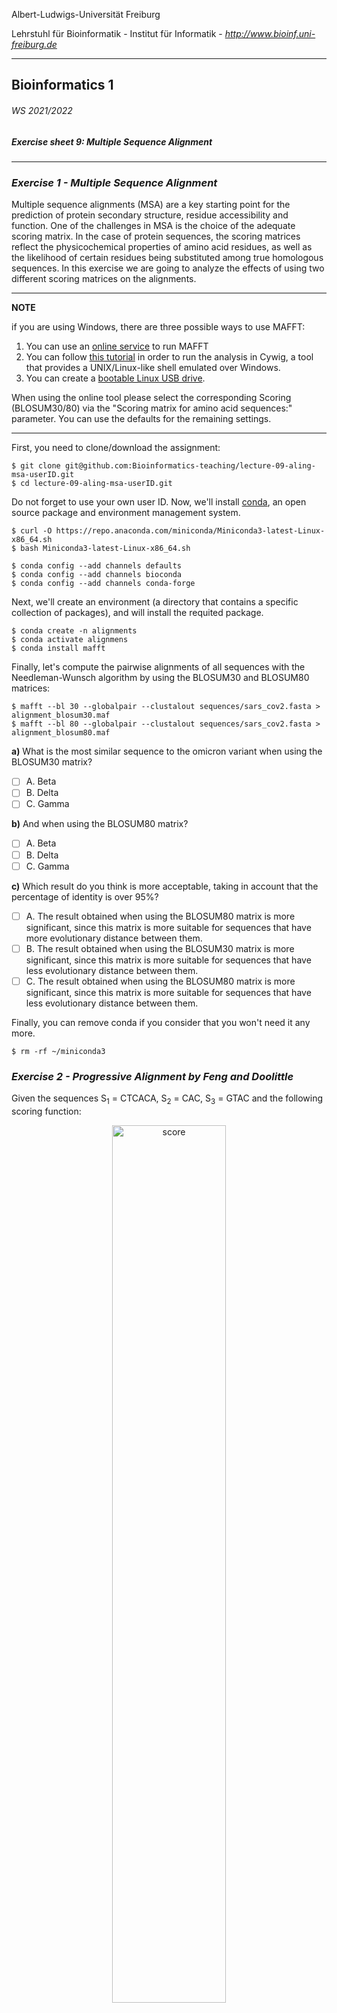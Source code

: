 Albert-Ludwigs-Universität Freiburg

Lehrstuhl für Bioinformatik - Institut für Informatik - *http://www.bioinf.uni-freiburg.de*

---
## Bioinformatics 1
###### WS 2021/2022
##### Exercise sheet 9: Multiple Sequence Alignment
---

### _Exercise 1 - Multiple Sequence Alignment_

Multiple sequence alignments (MSA) are a key starting point for the prediction of protein secondary structure, residue accessibility and function. One of the challenges in MSA is the choice of the adequate scoring matrix. In the case of protein sequences, the scoring matrices reflect the physicochemical properties of amino acid residues, as well as the likelihood of certain residues being substituted among true homologous sequences. In this exercise we are going to analyze the effects of using two different scoring matrices on the alignments.

---
**NOTE**

if you are using Windows, there are three possible ways to use MAFFT:

1. You can use an [online service](https://mafft.cbrc.jp/alignment/server/) to run MAFFT
2. You can follow [this tutorial](https://mafft.cbrc.jp/alignment/software/windows_cygwin.html) in order to run the analysis in Cywig, a tool that provides a UNIX/Linux-like shell emulated over Windows.
3. You can create a [bootable Linux USB drive](https://www.lifewire.com/try-lubuntu-16-04-windows-10-4037886).



When using the online tool please select the corresponding Scoring (BLOSUM30/80) via the "Scoring matrix for amino acid sequences:" parameter. You can use the defaults for the remaining settings. 

---
    
First, you need to clone/download the assignment:

```
$ git clone git@github.com:Bioinformatics-teaching/lecture-09-aling-msa-userID.git
$ cd lecture-09-aling-msa-userID.git
```

Do not forget to use your own user ID. Now, we'll install [conda](https://docs.conda.io/projects/conda/en/latest/index.html), an open source package and environment management system.

```
$ curl -O https://repo.anaconda.com/miniconda/Miniconda3-latest-Linux-x86_64.sh
$ bash Miniconda3-latest-Linux-x86_64.sh

$ conda config --add channels defaults
$ conda config --add channels bioconda
$ conda config --add channels conda-forge    
```

Next,  we'll create an environment (a directory that contains a specific collection of packages), and will install the requited package.

```    
$ conda create -n alignments
$ conda activate alignmens            
$ conda install mafft
```

Finally, let's compute the pairwise alignments of all sequences with the Needleman-Wunsch algorithm by using the BLOSUM30 and BLOSUM80 matrices:

```
$ mafft --bl 30 --globalpair --clustalout sequences/sars_cov2.fasta > alignment_blosum30.maf
$ mafft --bl 80 --globalpair --clustalout sequences/sars_cov2.fasta > alignment_blosum80.maf    
```

**a)** What is the most similar sequence to the omicron variant when using the BLOSUM30 matrix?

- [ ] A. Beta
- [ ] B. Delta
- [ ] C. Gamma

**b)** And when using the BLOSUM80 matrix?

- [ ] A. Beta
- [ ] B. Delta
- [ ] C. Gamma
     
**c)** Which result do you think is more acceptable, taking in account that the percentage of identity is over 95%?

- [ ] A. The result obtained when using the BLOSUM80 matrix is more significant, since this matrix is more suitable for sequences that have more evolutionary distance between them.
- [ ] B. The result obtained when using the BLOSUM30 matrix is more significant, since this matrix is more suitable for sequences that have less evolutionary distance between them.
- [ ] C. The result obtained when using the BLOSUM80 matrix is more significant, since this matrix is more suitable for sequences that have less evolutionary distance between them.

Finally, you can remove conda if you consider that you won't need it any more.

```    
$ rm -rf ~/miniconda3
```

### _Exercise 2 - Progressive Alignment by Feng and Doolittle_

Given the sequences S<sub>1</sub> = CTCACA, S<sub>2</sub> = CAC, S<sub>3</sub> = GTAC and the following scoring function:

<p align="center">
  <img src="./figures/sheet9-exercise2-score.svg" alt="score" width=60%/>
</p>

We want to do progressive alignment following Feng and Doolittle. The needed pairwise alignments are calculated using the Needleman-Wunsch and are as follows:

<p align="center">
  <img src="./figures/sheet9-exercise2-alignments.svg" alt="alignments" width=45%/>
</p>

The following guide trees are given in [Newick format](https://en.wikipedia.org/wiki/Newick_format).

**a)** Given the guide tree ((S<sub>1</sub>, S<sub>3</sub>), S<sub>2</sub>), what are the possible resulting multiple sequence alignments?

Use the Needleman-Wunsch implementation of the [Freiburg RNA tools webserver (Teaching)](http://rna.informatik.uni-freiburg.de/) to recompute the pairwise alignments.

In case the webserver is not available, you can find the resulting here:

<details>
  <summary>Spoiler: (Click to open)</summary>
    <p align="center">
    <img src="./figures/sheet9-exercise2-alignment-sol1.svg" alt="alignement1" width=60%/>
    </p>
</details>

Additionally, calculate the sum-of-pairs scores for each of the computed alignments, when replacing all placeholders ('X') with gaps.

**b)** What are the alignments and sum-of-pairs scores for the guide tree ((S<sub>2</sub>, S<sub>3</sub>), S<sub>1</sub>)?

<details>
  <summary>Spoiler: (Click to open)</summary>
    <p align="center">
    <img src="./figures/sheet9-exercise2-alignment-sol2.svg" alt="alignement1" width=60%/>
    </p>
</details>

### _Exercise 3: Scoring Matrices_

Scoring matrices reflect the fact that amino acids with similar physicochemical properties can be more easily substituted than those without similar characteristics, since they are more likely to cause disruptions to the structure and function. This type of disruptive substitution is less likely to be selected in evolution because it renders nonfunctional proteins. 

**a)** PAM matrices
    
- [ ] A. The increasing PAM numbers correlate with increasing PAM units and thus evolutionary distances of protein sequences. For example, PAM250, which corresponds to about 20% amino acid identity, represents 250 mutations per 100 residues (a position could mutate several times). In theory, the number of evolutionary changes approximately corresponds to an expected evolutionary span of 2,500 million years. Thus, the PAM250 matrix is normally used for divergent sequences.

- [ ] B. The increasing PAM numbers correlate with increasing PAM units and thus evolutionary distances of protein sequences. For example, PAM250, which corresponds to about 20% amino acid identity, represents 250 mutations per 100 residues (a position could mutate several times). In theory, the number of evolutionary changes approximately corresponds to an expected evolutionary span of 2,500 million years. Thus, the PAM250 matrix is normally used for divergent sequences.

- [ ] C. The increasing PAM numbers correlate with increasing PAM units and thus evolutionary distances of protein sequences. For example, PAM250, which corresponds to about 20% amino acid identity, represents 250 mutations per 100 residues (a position could mutate several times). In theory, the number of evolutionary changes approximately corresponds to an expected evolutionary span of 2,500 million years. Thus, the PAM250 matrix is normally used for divergent sequences.
    

**b)** BLOSUM matrices

- [ ] A. BLOSUM matrices are derived based on direct observation for every possible amino acid substitution in multiple sequence alignments. The BLOSUM matrices use the extrapolation function instead of the actual percentage identity values of sequences selected for construction of the matrices. For example, BLOSUM62 indicates that the sequences selected for constructing the matrix share an average identity value of 62%. 

- [ ] B. BLOSUM matrices are derived based on direct observation for every possible amino acid substitution in multiple sequence alignments. Instead of using the extrapolation function, the BLOSUM matrices are actual percentage identity values of sequences selected for construction of the matrices. For example, BLOSUM62 indicates that the sequences selected for constructing the matrix share an average divergency value of 62%. 

- [ ] C. BLOSUM matrices are derived based on direct observation for every possible amino acid substitution in multiple sequence alignments. Instead of using the extrapolation function, the BLOSUM matrices are actual percentage identity values of sequences selected for construction of the matrices. For example, BLOSUM62 indicates that the sequences selected for constructing the matrix share an average identity value of 62%. 

    
**c)** Comparison between PAM and BLOSUM

- [ ] A. The principal difference is that the PAM matrices, except PAM1, are derived from an evolutionary model whereas the BLOSUM matrices consist of entirely direct observations. Thus, the BLOSUM matrices may have less evolutionary meaning than the PAM matrices. This is why the PAM matrices are used most often for reconstructing phylogenetic trees. However, because of the mathematical extrapolation procedure used, the PAM values may be less realistic for divergent sequences.

- [ ] B. The principal difference is that the PAM matrices, except PAM1, are derived from an evolutionary model whereas the BLOSUM matrices consist of entirely direct observations. Thus, the BLOSUM matrices may have more evolutionary meaning than the PAM matrices. This is why the BLOSUM matrices are used most often for reconstructing phylogenetic trees. However, because of the mathematical extrapolation procedure used, the BLOSUM values may be less realistic for divergent sequences.

- [ ] C. The principal difference is that the BLOSUM matrices, are derived from an evolutionary model whereas the PAM matrices consist of entirely direct observations. Thus, the BLOSUM matrices may have less evolutionary meaning than the PAM matrices. This is why the PAM matrices are used most often for reconstructing phylogenetic trees. However, because of the mathematical extrapolation procedure used, the PAM values may be less realistic for divergent sequences.


### _Exercise 4 - Programming assignment:_

